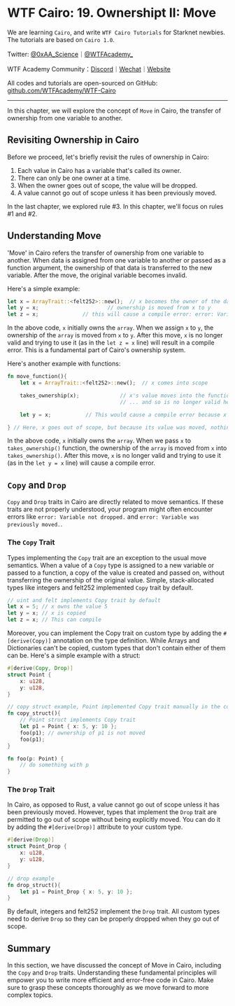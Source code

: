 # WTF Cairo: 19. Ownershipt II: Move

We are learning `Cairo`, and write `WTF Cairo Tutorials` for Starknet newbies. The tutorials are based on `Cairo 1.0`.

Twitter: [@0xAA_Science](https://twitter.com/0xAA_Science)｜[@WTFAcademy_](https://twitter.com/WTFAcademy_)

WTF Academy Community：[Discord](https://discord.wtf.academy)｜[Wechat](https://docs.google.com/forms/d/e/1FAIpQLSe4KGT8Sh6sJ7hedQRuIYirOoZK_85mizdw7vA1-YjodgJ-A/viewform?usp=sf_link)｜[Website](https://wtf.academy)

All codes and tutorials are open-sourced on GitHub: [github.com/WTFAcademy/WTF-Cairo](https://github.com/WTFAcademy/WTF-Cairo)

---

In this chapter, we will explore the concept of `Move` in Cairo, the transfer of ownership from one variable to another.

## Revisiting Ownership in Cairo

Before we proceed, let's briefly revisit the rules of ownership in Cairo:

1. Each value in Cairo has a variable that's called its owner.
2. There can only be one owner at a time.
3. When the owner goes out of scope, the value will be dropped.
4. A value cannot go out of scope unless it has been previously moved.

In the last chapter, we explored rule #3. In this chapter, we'll focus on rules #1 and #2.


## Understanding Move

'Move' in Cairo refers the transfer of ownership from one variable to another. When data is assigned from one variable to another or passed as a function argument, the ownership of that data is transferred to the new variable. After the move, the original variable becomes invalid.

Here's a simple example:

```rust
let x = ArrayTrait::<felt252>::new();  // x becomes the owner of the data
let y = x;                      // ownership is moved from x to y
let z = x;              // this will cause a compile error: error: Variable was previously moved
```

In the above code, `x` initially owns the `array`. When we assign `x` to `y`, the ownership of the `array` is moved from `x` to `y`. After this move, `x` is no longer valid and trying to use it (as in the `let z = x` line) will result in a compile error. This is a fundamental part of Cairo's ownership system.

Here's another example with functions:

```rust
fn move_function(){
    let x = ArrayTrait::<felt252>::new();  // x comes into scope

    takes_ownership(x);             // x's value moves into the function
                                    // ... and so is no longer valid here

    let y = x;           // This would cause a compile error because x is no longer valid

} // Here, x goes out of scope, but because its value was moved, nothing happens
```

In the above code, `x` initially owns the `array`. When we pass `x` to `takes_ownership()` function, the ownership of the `array` is moved from `x` into `takes_ownership()`. After this move, `x` is no longer valid and trying to use it (as in the `let y = x` line) will cause a compile error.

## `Copy` and `Drop`

`Copy` and `Drop` traits in Cairo are directly related to move semantics. If these traits are not properly understood, your program might often encounter errors like `error: Variable not dropped.` and `error: Variable was previously moved.`.

### The `Copy` Trait

Types implementing the `Copy` trait are an exception to the usual move semantics. When a value of a `Copy` type is assigned to a new variable or passed to a function, a copy of the value is created and passed on, without transferring the ownership of the original value. Simple, stack-allocated types like integers and felt252 implemented `Copy` trait by default.

```rust
// uint and felt implements Copy trait by default
let x = 5; // x owns the value 5
let y = x; // x is copied
let z = x; // This can compile
```

Moreover, you can implement the Copy trait on custom type by adding the `#[derive(Copy)]` annotation on the type definition. While Arrays and Dictionaries can't be copied, custom types that don't contain either of them can be. Here's a simple example with a struct:

```rust
#[derive(Copy, Drop)]
struct Point {
    x: u128,
    y: u128,
}

// copy struct example, Point implemented Copy trait manually in the contract
fn copy_struct(){
    // Point struct implements Copy trait
    let p1 = Point { x: 5, y: 10 };
    foo(p1); // ownership of p1 is not moved
    foo(p1);
}

fn foo(p: Point) {
    // do something with p
}
```

### The `Drop` Trait

In Cairo, as opposed to Rust, a value cannot go out of scope unless it has been previously moved. However, types that implement the `Drop` trait are permitted to go out of scope without being explicitly moved. You can do it by adding the `#[derive(Drop)]` attribute to your custom type.

```rust
#[derive(Drop)]
struct Point_Drop {
    x: u128,
    y: u128,
}

// drop example
fn drop_struct(){
    let p1 = Point_Drop { x: 5, y: 10 };
}
```

By default, integers and felt252 implement the `Drop` trait. All custom types need to derive `Drop` so they can be properly dropped when they go out of scope.


## Summary

In this section, we have discussed the concept of Move in Cairo, including the `Copy` and `Drop` traits. Understanding these fundamental principles will empower you to write more efficient and error-free code in Cairo. Make sure to grasp these concepts thoroughly as we move forward to more complex topics.
